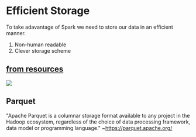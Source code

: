 # Efficient Storage
To take adavantage of Spark we need to store our data in an efficient manner.
1. Non-human readable
2. Clever storage scheme

## [from resources](https://spoddutur.github.io/spark-notes/deep_dive_into_storage_formats.html) 
![](https://github.com/UVA-DSI/Open-Data-Lab/blob/master/education/Spark19SpDS6003-001/26983627-187e1384-4d5a-11e7-9856-2ae5d20071c6.png)

## Parquet
"Apache Parquet is a columnar storage format available to any project in the Hadoop ecosystem, regardless of the choice of data processing framework, data model or programming language." ~https://parquet.apache.org/
